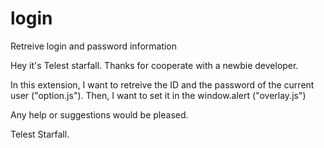 # login
Retreive login and password information

Hey it's Telest starfall.
Thanks for cooperate with a newbie developer.

In this extension, I want to retreive the ID and the password of the current user ("option.js").
Then, I want to set it in the window.alert ("overlay.js")

Any help or suggestions would be pleased.

Telest Starfall.
